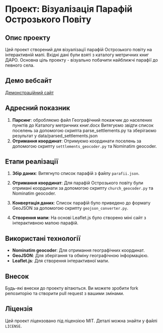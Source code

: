 # Проект: Візуалізація Парафій Острозького Повіту

## Опис проекту

Цей проект створений для візуалізації парафій Острозького повіту на інтерактивній мапі. Вхідні дані були взяті з каталогу метричних книг ДАРО. Основна ціль проекту - візуально побачити найближчі парафії до певного села.

## Демо вебсайт
[Демонстраційний сайт](https://ostrigparafii.pages.dev/)

## Адресний показник

1. **Парсинг**: обробляємо файл Географічний покажчик до населених пунктів до Каталогу метричних книг.docx
Витягуємо звідти список поселень за допомогою скрипта parse_settlements.py та зберігаємо результат у data/parsed_settlements.json
2. **Отримання координат**: Отримуємо координати поселень за допомогою скрипту `settlements_geocoder.py` та Nominatim geocoder.

## Етапи реалізації

1. **Збір даних**: Витягнуто список парафій з файлу `parafii.json`.

2. **Отримання координат**: Для парафій Острозького повіту були отримані координати за допомогою скрипту `church_geocoder.py` та Nominatim geocoder.
3. **Конвертація даних**: Список парафій було приведено до формату GeoJSON за допомогою скрипту `geojson_converter.py`.
4. **Створення мапи**: На основі Leaflet.js було створено міні сайт з інтерактивною мапою парафій.

## Використані технології

- **Nominatim geocoder**: Для отримання географічних координат.
- **GeoJSON**: Для зберігання та обміну географічною інформацією.
- **Leaflet.js**: Для створення інтерактивної мапи.

## Внесок

Будь-які внески до проекту вітаються. Ви можете зробити fork репозиторію та створити pull request з вашими змінами.

## Ліцензія

Цей проект ліцензовано під ліцензією MIT. Деталі можна знайти у файлі `LICENSE`.
